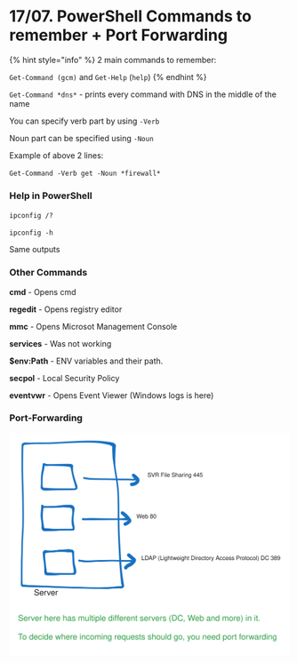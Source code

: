 # 17/07. PowerShell Commands to remember + Port Forwarding



{% hint style="info" %}
2 main commands to remember:&#x20;

`Get-Command (gcm)` and `Get-Help` (`help`)
{% endhint %}

`Get-Command *dns*` - prints every command with DNS in the middle of the name&#x20;

You can specify verb part by using `-Verb`&#x20;

Noun part can be specified using `-Noun`&#x20;

Example of above 2 lines:&#x20;

`Get-Command -Verb get -Noun *firewall*`&#x20;

### Help in PowerShell

`ipconfig /?`

`ipconfig -h`

Same outputs

### Other Commands

**cmd** - Opens cmd

**regedit** - Opens registry editor

**mmc** - Opens Microsot Management Console

**services** -  Was not working

**$env:Path** - ENV variables and their path.

**secpol** - Local Security Policy

**eventvwr** - Opens Event Viewer (Windows logs is here)

### Port-Forwarding

<img src="../../.gitbook/assets/file.excalidraw (3).svg" alt="" class="gitbook-drawing">
